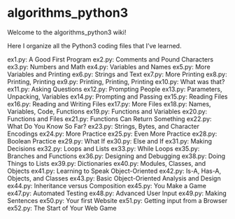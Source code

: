 # algorithms_python3

Welcome to the algorithms_python3 wiki!

Here I organize all the Python3 coding files that I’ve learned.

ex1.py: A Good First Program
ex2.py: Comments and Pound Characters
ex3.py: Numbers and Math
ex4.py: Variables and Names
ex5.py: More Variables and Printing
ex6.py: Strings and Text
ex7.py: More Printing
ex8.py: Printing, Printing
ex9.py: Printing, Printing, Printing
ex10.py: What was that?
ex11.py: Asking Questions
ex12.py: Prompting People
ex13.py: Parameters, Unpacking, Variables
ex14.py: Prompting and Passing
ex15.py: Reading Files
ex16.py: Reading and Writing Files
ex17.py: More Files
ex18.py: Names, Variables, Code, Functions
ex19.py: Functions and Variables
ex20.py: Functions and Files
ex21.py: Functions Can Return Something
ex22.py: What Do You Know So Far?
ex23.py: Strings, Bytes, and Character Encodings
ex24.py: More Practice
ex25.py: Even More Practice
ex28.py: Boolean Practice
ex29.py: What If
ex30.py: Else and If
ex31.py: Making Decisions
ex32.py: Loops and Lists
ex33.py: While Loops
ex35.py: Branches and Functions
ex36.py: Designing and Debugging
ex38.py: Doing Things to Lists
ex39.py: Dictionaries
ex40.py: Modules, Classes, and Objects
ex41.py: Learning to Speak Object-Oriented
ex42.py: Is-A, Has-A, Objects, and Classes
ex43.py: Basic Object-Oriented Analysis and Design
ex44.py: Inheritance versus Composition
ex45.py: You Make a Game
ex47.py: Automated Testing
ex48.py: Advanced User Input
ex49.py: Making Sentences
ex50.py: Your first Website
ex51.py: Getting input from a Browser
ex52.py: The Start of Your Web Game

